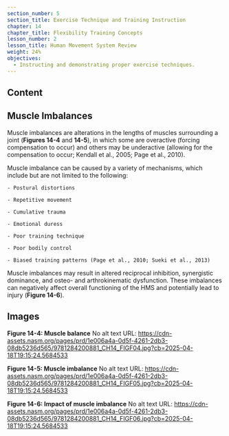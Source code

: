 ```yaml
---
section_number: 5
section_title: Exercise Technique and Training Instruction
chapter: 14
chapter_title: Flexibility Training Concepts
lesson_number: 2
lesson_title: Human Movement System Review
weight: 24%
objectives:
  - Instructing and demonstrating proper exercise techniques.
---
```


## Content
## Muscle Imbalances

Muscle imbalances are alterations in the lengths of muscles surrounding a joint (**Figures 14-4** and **14-5**), in which some are overactive (forcing compensation to occur) and others may be underactive (allowing for the compensation to occur; Kendall et al., 2005; Page et al., 2010).

Muscle imbalance can be caused by a variety of mechanisms, which include but are not limited to the following:

	- Postural distortions

	- Repetitive movement

	- Cumulative trauma

	- Emotional duress

	- Poor training technique

	- Poor bodily control

	- Biased training patterns (Page et al., 2010; Sueki et al., 2013)

Muscle imbalances may result in altered reciprocal inhibition, synergistic dominance, and osteo- and arthrokinematic dysfunction. These imbalances can negatively affect overall functioning of the HMS and potentially lead to injury (**Figure 14-6**).

## Images

**Figure 14-4: Muscle balance**
No alt text
URL: https://cdn-assets.nasm.org/pages/prd/1e006a4a-0d5f-4261-2db3-08db5236d565/9781284200881_CH14_FIGF04.jpg?cb=2025-04-18T19:15:24.5684533

**Figure 14-5: Muscle imbalance**
No alt text
URL: https://cdn-assets.nasm.org/pages/prd/1e006a4a-0d5f-4261-2db3-08db5236d565/9781284200881_CH14_FIGF05.jpg?cb=2025-04-18T19:15:24.5684533

**Figure 14-6: Impact of muscle imbalance**
No alt text
URL: https://cdn-assets.nasm.org/pages/prd/1e006a4a-0d5f-4261-2db3-08db5236d565/9781284200881_CH14_FIGF06.jpg?cb=2025-04-18T19:15:24.5684533